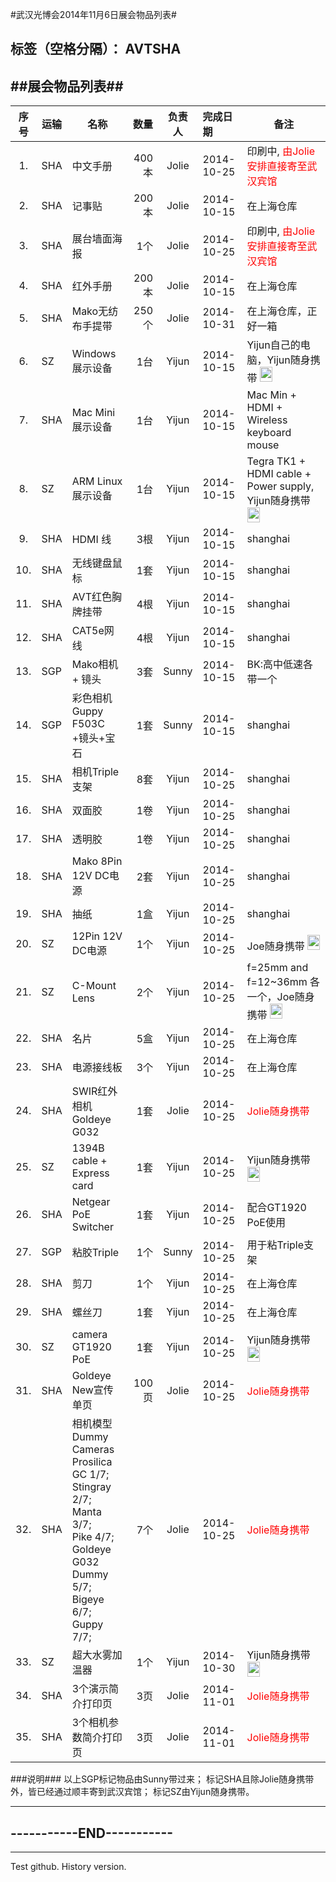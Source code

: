 #武汉光博会2014年11月6日展会物品列表#

标签（空格分隔）： AVTSHA
-----------------------------------------------------------------------

##展会物品列表##
-----------------------------------------------------------------------


|序号 |运输	|名称	|数量	|负责人	| 完成日期 	| 备注  |
|:-------:|----- | ------ |------:|:---------:|:------|------|
|1.|SHA	|中文手册	|400本	|Jolie	|  2014-10-25  | 印刷中, <font color='red'>由Jolie安排直接寄至武汉宾馆</font> |
|2.|SHA	|记事贴	|200本	|Jolie	|  2014-10-15  |	在上海仓库|
|3.|SHA	|展台墙面海报	|1个	|Jolie |2014-10-25 | 印刷中, <font color='red'>由Jolie安排直接寄至武汉宾馆</font>  |	
|4.|SHA	|红外手册	|200本	|Jolie	|2014-10-15|	在上海仓库|
|5.|SHA   |Mako无纺布手提带   |250个  |Jolie |2014-10-31  | 在上海仓库，正好一箱 |
|6.|SZ   |Windows展示设备	|1台	|Yijun	|2014-10-15	|Yijun自己的电脑，Yijun随身携带 <img src="http://cdn-img.easyicon.net/png/114/11446.png" width="20" height="24">|
|7.|SHA   |Mac Mini展示设备	|1台	|Yijun	|2014-10-15	|Mac Min + HDMI + Wireless keyboard mouse |
|8.|SZ   |ARM Linux展示设备	|1台	|Yijun	|2014-10-15	|Tegra TK1 + HDMI cable + Power supply, Yijun随身携带 <img src="http://cdn-img.easyicon.net/png/114/11446.png" width="20" height="24">|
|9.|SHA     |HDMI 线	|3根	|Yijun	|2014-10-15	|shanghai |
|10. |SHA   |无线键盘鼠标 |1套	|Yijun	|2014-10-15	|shanghai |
|11. |SHA   |AVT红色胸牌挂带 |4根	|Yijun	|2014-10-15	|shanghai |
|12. |SHA    |CAT5e网线 |4根	|Yijun	|2014-10-15	|shanghai |
|13. |SGP    |Mako相机 + 镜头 |3套	|Sunny	|2014-10-15	|BK:高中低速各带一个 <i class="icon-plane"></i>|
|14. |SGP    |彩色相机Guppy F503C +镜头+宝石 |1套	|Sunny	|2014-10-15	|shanghai <i class="icon-plane"></i>|
|15. |SHA    |相机Triple支架 |8套	|Yijun	|2014-10-25	|shanghai |
|16. |SHA    |双面胶 |1卷	|Yijun	|2014-10-25	|shanghai |
|17. |SHA    |透明胶 |1卷	|Yijun	|2014-10-25	|shanghai |
|18. |SHA    |Mako 8Pin 12V DC电源 |2套	|Yijun	|2014-10-25	|shanghai |
|19. |SHA    |抽纸 |1盒	|Yijun	|2014-10-25	|shanghai |
|20. |SZ   |12Pin 12V DC电源 |1个	|Yijun	|2014-10-25	| Joe随身携带 <img src="http://cdn-img.easyicon.net/png/114/11446.png" width="20" height="24">|
|21. |SZ   |C-Mount Lens |2个	|Yijun	|2014-10-25	| f=25mm and f=12~36mm 各一个，Joe随身携带 <img src="http://cdn-img.easyicon.net/png/114/11446.png" width="20" height="24">|
|22. |SHA    | 名片 |5盒	|Yijun	|2014-10-25	| 在上海仓库 |
|23. |SHA    | 电源接线板 |3个 	|Yijun	|2014-10-25	| 在上海仓库 |
|24. |SHA    | SWIR红外相机Goldeye G032 |1套 	|Jolie	|2014-10-25	| <font color="red">Jolie随身携带</font> <i class="icon-plane"></i> |
|25. |SZ   | 1394B cable + Express card |1套 	|Yijun	|2014-10-25	| Yijun随身携带 <img src="http://cdn-img.easyicon.net/png/114/11446.png" width="20" height="24">|
|26. |SHA    | Netgear PoE Switcher |1套 	|Yijun	|2014-10-25	| 配合GT1920 PoE使用 |
|27. |SGP    | 粘胶Triple |1个 	|Sunny	|2014-10-25	| 用于粘Triple支架 <i class="icon-plane"></i>|
|28. |SHA    | 剪刀 |1个	|Yijun	|2014-10-25	| 在上海仓库 |
|29. |SHA    | 螺丝刀 |1套	|Yijun	|2014-10-25	| 在上海仓库 |
|30. |SZ   | camera GT1920 PoE |1套	|Yijun	|2014-10-25	| Yijun随身携带 <img src="http://cdn-img.easyicon.net/png/114/11446.png" width="20" height="24">|
|31. |SHA    | Goldeye New宣传单页 |100页	|Jolie	|2014-10-25	| <font color="red">Jolie随身携带 </font><i class="icon-plane"></i> |
|32. |SHA    | 相机模型Dummy Cameras     <br><i class="icon-camera"></i> Prosilica GC 1/7; <br><i class="icon-camera"></i> Stingray 2/7; <br><i class="icon-camera"></i> Manta 3/7; <br><i class="icon-camera"></i> Pike 4/7; <br><i class="icon-camera"></i> Goldeye G032 Dummy 5/7; <br><i class="icon-camera"></i> Bigeye 6/7; <br><i class="icon-camera"></i> Guppy 7/7; |7个	|Jolie	|2014-10-25	| <font color="red">Jolie随身携带</font> <i class="icon-plane"></i> |
|33. |SZ | 超大水雾加温器 |1个	|Yijun	|2014-10-30	| Yijun随身携带 <img src="http://cdn-img.easyicon.net/png/114/11446.png" width="20" height="24">|
|34. |SHA    | 3个演示简介打印页 |3页	|Jolie	|2014-11-01	| <font color="red">Jolie随身携带 </font><i class="icon-plane"></i> |
|35. |SHA    | 3个相机参数简介打印页 |3页	|Jolie	|2014-11-01	| <font color="red">Jolie随身携带 </font><i class="icon-plane"></i> |



<p>
<p>

###说明###
以上SGP标记物品由Sunny带过来；
标记SHA且除Jolie随身携带外，皆已经通过顺丰寄到武汉宾馆；
标记SZ由Yijun随身携带。






---------------------------------------
-----------END-----------
---------------------------------------


----------
Test github.
History version.

